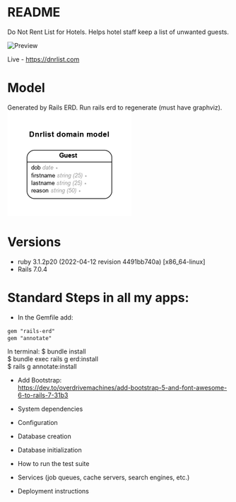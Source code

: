 # README

Do Not Rent List for Hotels. Helps hotel staff keep a list of unwanted guests.

![Preview](preview.png)

Live - https://dnrlist.com

# Model
Generated by Rails ERD. Run rails erd to regenerate (must have graphviz).
![ERD Diagram](erd.png)

# Versions
- ruby 3.1.2p20 (2022-04-12 revision 4491bb740a) [x86_64-linux]
- Rails 7.0.4

# Standard Steps in all my apps:
- In the Gemfile add:
```
gem "rails-erd"
gem "annotate"
```
  In terminal:
  $ bundle install <br>
  $ bundle exec rails g erd:install <br>
  $ rails g annotate:install <br>

- Add Bootstrap: <br>
https://dev.to/overdrivemachines/add-bootstrap-5-and-font-awesome-6-to-rails-7-31b3


* System dependencies

* Configuration

* Database creation

* Database initialization

* How to run the test suite

* Services (job queues, cache servers, search engines, etc.)

* Deployment instructions

